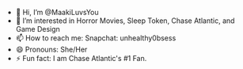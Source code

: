 - 👋 Hi, I’m @MaakiLuvsYou
- 👀 I’m interested in Horror Movies, Sleep Token, Chase Atlantic, and Game Design
- 📫 How to reach me: Snapchat: unhealthy0bsess
- 😄 Pronouns: She/Her
- ⚡ Fun fact: I am Chase Atlantic's #1 Fan.

